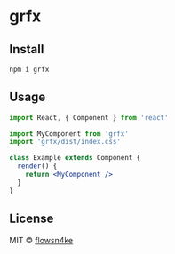 # grfx

## Install

```bash
npm i grfx
```

## Usage

```jsx
import React, { Component } from 'react'

import MyComponent from 'grfx'
import 'grfx/dist/index.css'

class Example extends Component {
  render() {
    return <MyComponent />
  }
}
```

## License

MIT © [flowsn4ke](https://github.com/flowsn4ke)
